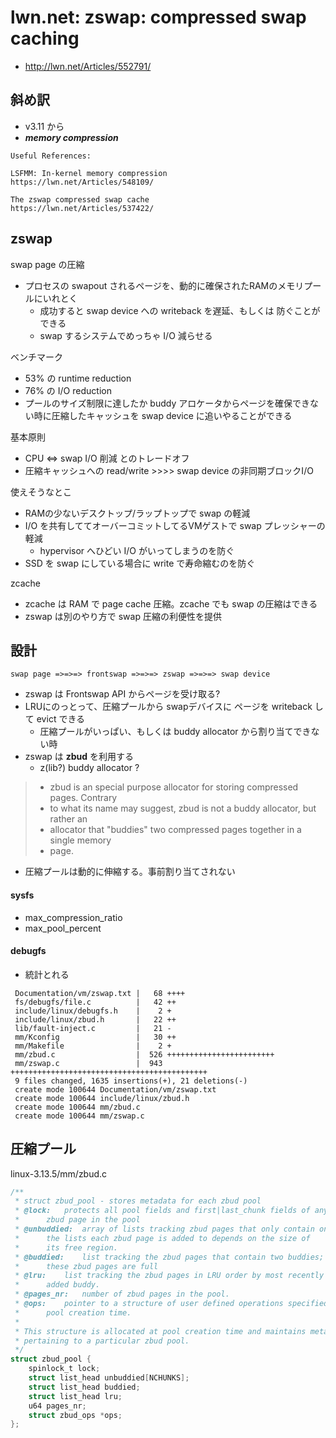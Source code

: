 # lwn.net: zswap: compressed swap caching

 * http://lwn.net/Articles/552791/

## 斜め訳

 * v3.11 から
 * ___memory compression___

``` 
Useful References:

LSFMM: In-kernel memory compression
https://lwn.net/Articles/548109/

The zswap compressed swap cache
https://lwn.net/Articles/537422/
```

## zswap

swap page の圧縮

 * プロセスの swapout されるページを、動的に確保されたRAMのメモリプールにいれとく
   * 成功すると swap device への writeback を遅延、もしくは 防ぐことができる
   * swap するシステムでめっちゃ I/O 減らせる

ベンチマーク

 * 53% の runtime reduction
 * 76% の I/O reduction
 * プールのサイズ制限に達したか buddy アロケータからページを確保できない時に圧縮したキャッシュを swap device に追いやることができる

基本原則

 * CPU <=> swap I/O 削減 とのトレードオフ
 * 圧縮キャッシュへの read/write >>>> swap device の非同期ブロックI/O

使えそうなとこ

 * RAMの少ないデスクトップ/ラップトップで swap の軽減
 * I/O を共有しててオーバーコミットしてるVMゲストで swap プレッシャーの軽減
   * hypervisor へひどい I/O がいってしまうのを防ぐ
 * SSD を swap にしている場合に write で寿命縮むのを防ぐ

zcache

 * zcache は RAM で page cache 圧縮。zcache でも swap の圧縮はできる
 * zswap は別のやり方で swap 圧縮の利便性を提供

## 設計

```
swap page =>=>=> frontswap =>=>=> zswap =>=>=> swap device
```

 * zswap は Frontswap API からページを受け取る?
 * LRUにのっとって、圧縮プールから swapデバイスに ページを writeback して evict できる
   * 圧縮プールがいっぱい、もしくは buddy allocator から割り当てできない時
 * zswap は __zbud__ を利用する
   * z(lib?) buddy allocator ?
> * zbud is an special purpose allocator for storing compressed pages.  Contrary
> * to what its name may suggest, zbud is not a buddy allocator, but rather an
> * allocator that "buddies" two compressed pages together in a single memory
> * page.

 * 圧縮プールは動的に伸縮する。事前割り当てされない

#### sysfs 
 
 * max_compression_ratio
 * max_pool_percent

#### debugfs

 * 統計とれる

```
 Documentation/vm/zswap.txt |   68 ++++
 fs/debugfs/file.c          |   42 ++
 include/linux/debugfs.h    |    2 +
 include/linux/zbud.h       |   22 ++
 lib/fault-inject.c         |   21 -
 mm/Kconfig                 |   30 ++
 mm/Makefile                |    2 +
 mm/zbud.c                  |  526 ++++++++++++++++++++++++
 mm/zswap.c                 |  943 ++++++++++++++++++++++++++++++++++++++++++++
 9 files changed, 1635 insertions(+), 21 deletions(-)
 create mode 100644 Documentation/vm/zswap.txt
 create mode 100644 include/linux/zbud.h
 create mode 100644 mm/zbud.c
 create mode 100644 mm/zswap.c
```

## 圧縮プール

linux-3.13.5/mm/zbud.c

```c
/**
 * struct zbud_pool - stores metadata for each zbud pool
 * @lock:	protects all pool fields and first|last_chunk fields of any
 *		zbud page in the pool
 * @unbuddied:	array of lists tracking zbud pages that only contain one buddy;
 *		the lists each zbud page is added to depends on the size of
 *		its free region.
 * @buddied:	list tracking the zbud pages that contain two buddies;
 *		these zbud pages are full
 * @lru:	list tracking the zbud pages in LRU order by most recently
 *		added buddy.
 * @pages_nr:	number of zbud pages in the pool.
 * @ops:	pointer to a structure of user defined operations specified at
 *		pool creation time.
 *
 * This structure is allocated at pool creation time and maintains metadata
 * pertaining to a particular zbud pool.
 */
struct zbud_pool {
	spinlock_t lock;
	struct list_head unbuddied[NCHUNKS];
	struct list_head buddied;
	struct list_head lru;
	u64 pages_nr;
	struct zbud_ops *ops;
};
```

